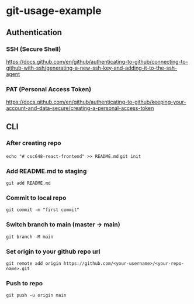 # git-usage-example

## Authentication

### SSH (Secure Shell)
https://docs.github.com/en/github/authenticating-to-github/connecting-to-github-with-ssh/generating-a-new-ssh-key-and-adding-it-to-the-ssh-agent

### PAT (Personal Access Token)
https://docs.github.com/en/github/authenticating-to-github/keeping-your-account-and-data-secure/creating-a-personal-access-token

## CLI

### After creating repo
`echo "# csc648-react-frontend" >> README.md`
`git init`

### Add README.md to staging
`git add README.md`

### Commit to local repo
`git commit -m "first commit"`

### Switch branch to main (master -> main)
`git branch -M main`

### Set origin to your github repo url
`git remote add origin https://github.com/<your-username>/<your-repo-name>.git`

### Push to repo
`git push -u origin main`
